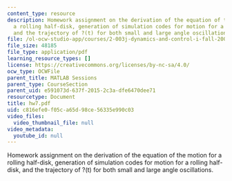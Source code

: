 ```yaml
---
content_type: resource
description: Homework assignment on the derivation of the equation of the motion for
  a rolling half-disk, generation of simulation codes for motion for a rolling half-disk,
  and the trajectory of ?(t) for both small and large angle oscillations.
file: /ol-ocw-studio-app/courses/2-003j-dynamics-and-control-i-fall-2007/c816efe0f05ca65d98ce56335e990c03_hw7.pdf
file_size: 48185
file_type: application/pdf
learning_resource_types: []
license: https://creativecommons.org/licenses/by-nc-sa/4.0/
ocw_type: OCWFile
parent_title: MATLAB Sessions
parent_type: CourseSection
parent_uid: e591073d-637f-2015-2c3a-dfe6470dee71
resourcetype: Document
title: hw7.pdf
uid: c816efe0-f05c-a65d-98ce-56335e990c03
video_files:
  video_thumbnail_file: null
video_metadata:
  youtube_id: null
---
```

Homework assignment on the derivation of the equation of the motion for a rolling half-disk, generation of simulation codes for motion for a rolling half-disk, and the trajectory of ?(t) for both small and large angle oscillations.